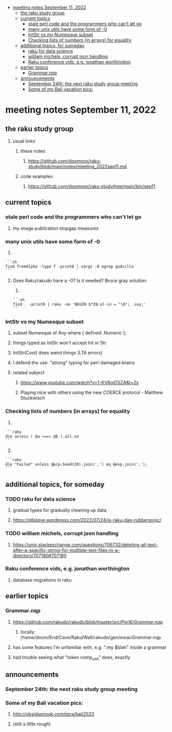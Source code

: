 - [meeting notes September 11, 2022](#org13b691b)
  - [the raku study group](#orgb838a73)
  - [current topics](#org17bf95e)
    - [stale perl code and the programmers who can't let go](#orga134644)
    - [many unix utils have some form of -0](#org87d7892)
    - [IntStr vs my Numesque subset](#org8589424)
    - [Checking lists of numbers (in arrays) for equality](#org5863b95)
  - [additional topics, for someday](#org528e5fb)
    - [raku for data science](#org396927b)
    - [william michels, corrupt json handling](#orgb495522)
    - [Raku conference vids, e.g. jonathan worthington](#org98479ca)
  - [earlier topics](#org69a6984)
    - [Grammar.nqp](#org3888fd9)
  - [announcements](#orgd18e169)
    - [September 24th: the next raku study group meeting](#orgf38613f)
    - [Some of my Bali vacation pics:](#org2cb29b8)


<a id="org13b691b"></a>

# meeting notes September 11, 2022


<a id="orgb838a73"></a>

## the raku study group

1.  usual links

    1.  these notes
    
        1.  <https://github.com/doomvox/raku-study/blob/main/notes/meeting_2022sep11.md>
    
    2.  code examples
    
        1.  <https://github.com/doomvox/raku-study/tree/main/bin/sep11>


<a id="org17bf95e"></a>

## current topics


<a id="orga134644"></a>

### stale perl code and the programmers who can't let go

1.  my image publication stopgap measures


<a id="org87d7892"></a>

### many unix utils have some form of -0

1.  

    ```sh
    find TreeAlpha -type f -print0 | xargs -0 egrep godzilla
    ```

2.  Does Raku/rakudo have a -0? Is it needed? Bruce gray solution:

    1.  
    
        ```sh
        find . -print0 | raku -ne 'BEGIN $*IN.nl-in = "\0"; .say;'
        ```


<a id="org8589424"></a>

### IntStr vs my Numesque subset

1.  subset Numesque of Any where { defined .Numeric };

2.  things typed as IntStr won't accept Int or Str

3.  IntStr(Cool) does weird things (LTA errors)

4.  I defend the use: "strong" typing for perl-damaged brains

5.  related subject

    1.  <https://www.youtube.com/watch?v=1-KV8oiOSZA&t=2s>
    
    2.  Playing nice with others using the new COERCE protocol - Matthew Stuckwisch


<a id="org5863b95"></a>

### Checking lists of numbers (in arrays) for equality

1.  

    ```raku
    die unless ( @a »==« @b ).all.so
    ```

2.  

    ```raku
    die "Failed" unless @pcp.head(20).join(',') eq @exp.join(',');
    ```


<a id="org528e5fb"></a>

## additional topics, for someday


<a id="org396927b"></a>

### TODO raku for data science

1.  gradual types for gradually cleaning up data

2.  <https://p6steve.wordpress.com/2022/07/24/is-raku-dan-rubbersonic/>


<a id="orgb495522"></a>

### TODO william michels, corrupt json handling

1.  <https://unix.stackexchange.com/questions/706732/deleting-all-text-after-a-specific-string-for-multiple-text-files-in-a-directory/707180#707180>


<a id="org98479ca"></a>

### Raku conference vids, e.g. jonathan worthington

1.  database migrations in raku


<a id="org69a6984"></a>

## earlier topics


<a id="org3888fd9"></a>

### Grammar.nqp

1.  <https://github.com/rakudo/rakudo/blob/master/src/Perl6/Grammar.nqp>

    1.  locally: /home/doom/End/Cave/Raku/Wall/rakudo/gen/moar/Grammar.nqp

2.  has some features I'm unfamiliar with, e.g. ":my $blah" inside a grammar

3.  had trouble seeing what "token comp<sub>unit</sub>" does, exactly


<a id="orgd18e169"></a>

## announcements


<a id="orgf38613f"></a>

### September 24th: the next raku study group meeting


<a id="org2cb29b8"></a>

### Some of my Bali vacation pics:

1.  <http://obsidianrook.com/pics/bali2022>

2.  (still a little rough)
